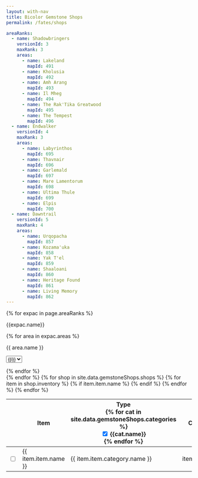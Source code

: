 ```yaml
---
layout: with-nav
title: Bicolor Gemstone Shops
permalink: /fates/shops

areaRanks:
  - name: Shadowbringers
    versionId: 3
    maxRank: 3
    areas:
      - name: Lakeland
        mapId: 491
      - name: Kholusia
        mapId: 492
      - name: Amh Arang
        mapId: 493
      - name: Il Mheg
        mapId: 494
      - name: The Rak'Tika Greatwood
        mapId: 495
      - name: The Tempest
        mapId: 496
  - name: Endwalker
    versionId: 4
    maxRank: 3
    areas:
      - name: Labyrinthos
        mapId: 695
      - name: Thavnair
        mapId: 696
      - name: Garlemald
        mapId: 697
      - name: Mare Lamentorum
        mapId: 698
      - name: Ultima Thule
        mapId: 699
      - name: Elpis
        mapId: 700
  - name: Dawntrail
    versionId: 5
    maxRank: 4
    areas:
      - name: Urqopacha
        mapId: 857
      - name: Kozama'uka
        mapId: 858
      - name: Yak T'el
        mapId: 859
      - name: Shaaloani
        mapId: 860
      - name: Heritage Found
        mapId: 861
      - name: Living Memory
        mapId: 862
---
```



<div class="loading-wrapper has-text-centered" id="page-content">
    <div class="loading-icon">
        <span class="icon loading-spin">
            <i class="fas fa-spinner"></i>
        </span>
    </div>
    <div class="loading-content">

{% for expac in page.areaRanks %}
<nav class="level">
    <div class="level-left">
        <p class="level-item">{{expac.name}}</p>
    </div>
    {% for area in expac.areas %}
    <div class="level-left">
        <p class="level-item">
            {{ area.name }}
            <div class="select is-small">
                <select 
                    class="select fate-rank-select" 
                    data-version="{{ expac.versionId }}"
                    data-map="{{ area.mapId }}"
                    data-maxrank="{{ expac.maxRank }}"
                    onchange="handleChangeAreaRank(event)"
                    id="select-rank-area-{{area.mapId}}"
                    >
                    {% for i in (1..expac.maxRank) %}
                    <option value={{i}}>{{i}}</option>
                    {% endfor %}
                </select>
            </div>
        </p>
    </div>
    {% endfor %}
</nav>
{% endfor %}

<table class="table is-fullwidth">
  <thead>
    <tr>
        <th></th>
        <th>Item</th>
        <th>
            Type
            <div class="dropdown" id="type-filter">
                <div class="dropdown-trigger" id="type-filter-trigger">
                  <span class="icon is-small">
                      <i class="fas fa-angle-down" aria-hidden="true"></i>
                    </span>
                </div>
                <div class="dropdown-menu">
                    <div class="dropdown-content">
                        {% for cat in site.data.gemstoneShops.categories %}
                        <div class="dropdown-item">
                            <label class="checkbox">
                                <input type="checkbox" class="checkbox" 
                                    data-categoryId="{{cat.id}}" 
                                    id="cat-type-check-{{cat.id}}"
                                    checked
                                    />
                                {{cat.name}}
                            </label>
                        </div>
                        {% endfor %}
                    </div>
                </div>
            </div>
        </th>
        <th>Cost</th>
        <th>Expansion</th>
        <th style="width: 20em">Gemstone Trader</th>
        <th>FATE Rank</th>
        <th>Quest</th>
    </tr>
  </thead>
  <tbody>
    {% for shop in site.data.gemstoneShops.shops %}
        {% for item in shop.inventory %}
        {% if item.item.name %}
        <tr class="gemstone-shop-row" 
            data-version="{{ shop.version.id }}" 
            data-map="{{ shop.map.id }}"
            data-rank="{{ item.rank }}"
            data-item="{{ item.item.id }}"
            >
            <td>
              <label class="checkbox">
                  <input 
                    type="checkbox" 
                    class="checkbox questCheckbox" 
                    data-item="{{item.item.id}}"
                    id="item-completed-{{item.item.id}}"
                    onchange="handleShopItemChecked(event)"
                    />
                </label>
            </td>
            <td>{{ item.item.name }}</td>
            <td>{{ item.item.category.name }}</td>
            <td style="text-align: right">{{ item.cost }}</td>
            <td>{{ shop.version.name }}</td>
            <td>
                <div class="npc">
                    {{shop.npc.name}}
                    <span class="tag is-light">{{shop.npc.location}} {{shop.npc.coords}}</span>
                </div>
            </td>
            <td>
                {{item.rank}}
            </td>
            <td>
                {{item.quest}}
            </td>
        </tr>
        {% endif %}
        {% endfor %}
    {% endfor %}
  </tbody>
</table>

</div>
</div>

<script>
function getAreaRanks() {
    var ret = {}
    for (var el of document.getElementsByClassName('fate-rank-select')) {
        ret[el.dataset.map] = Number(el.value)
    }
    return ret
}

function setAreaRanks() {
    for (var el of document.getElementsByClassName('fate-rank-select')) {
        const rank = loadAreaRank(el.dataset.map)
        el.value = rank || el.dataset.maxrank
    }
}

function getItemFinished(itemId) {
    const namespace = getLocalStorage(NS_PROFILE, 'active') || ""
    const key = `fateshop:item:finished:${itemId}`
    return getLocalFlag(namespace, key)
}
function setItemFinished(itemId, isFinished) {
    const namespace = getLocalStorage(NS_PROFILE, 'active') || ""
    const key = `fateshop:item:finished:${itemId}`
    return setLocalFlag(namespace, key, isFinished)
}

function updateGemstoneShopRows() {
    const ranks = getAreaRanks()
    for (var row of document.getElementsByClassName('gemstone-shop-row')) {
        const max_rank = ranks[row.dataset.map]
        const row_rank = Number(row.dataset.rank)
        if (row_rank > max_rank) {
            row.classList.add('is-hidden')
        } else {
            row.classList.remove('is-hidden')
        }

        if (getItemFinished(row.dataset.item)) {
            row.classList.add('is-finished')
        } else {
            row.classList.remove('is-finished')
        }
    }


    for (var checkbox of document.getElementsByClassName('questCheckbox')) {
        const itemId = checkbox.dataset.item
        checkbox.checked = getItemFinished(itemId)
    }
}

function handleShopItemChecked(event) {
    const checkbox = event.target
    const itemId = checkbox.dataset.item
    setItemFinished(itemId, checkbox.checked)

    updateGemstoneShopRows()
}

function handleChangeAreaRank(evt) {
    const namespace = getLocalStorage(NS_PROFILE, 'active') || ""
    const mapId = evt.target.dataset.map
    const key = `fateshop:rank:${mapId}`
    const rank = Number(evt.target.value)
    setLocalStorage(namespace, key, rank)
    updateGemstoneShopRows()
}
function loadAreaRank(mapId) {
    const namespace = getLocalStorage(NS_PROFILE, 'active') || ""
    const key = `fateshop:rank:${mapId}`
    return getLocalStorage(namespace, key)
}



document.addEventListener("DOMContentLoaded", async () => {
    setAreaRanks()
    updateGemstoneShopRows()

    const typeFilter = document.getElementById('type-filter')
    const typeFilterTrigger = document.getElementById('type-filter-trigger')
    typeFilterTrigger.onclick = () => {
        typeFilter.classList.toggle('is-active')
    }

    document.getElementById('page-content').classList.add('is-loaded')
})
</script>